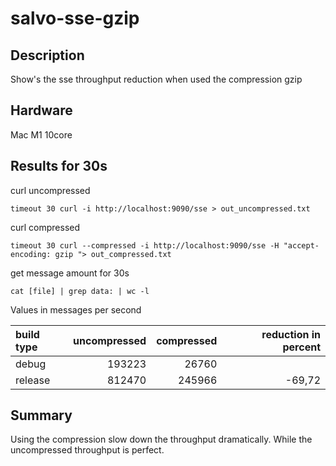 # salvo-sse-gzip
## Description
Show's the sse throughput reduction when used the compression gzip

## Hardware
Mac M1 10core

## Results for 30s

curl uncompressed
```shell
timeout 30 curl -i http://localhost:9090/sse > out_uncompressed.txt
```
curl compressed
```shell
timeout 30 curl --compressed -i http://localhost:9090/sse -H "accept-encoding: gzip "> out_compressed.txt
```

get message amount for 30s
```shell
cat [file] | grep data: | wc -l
```

Values in messages per second 

| build type | uncompressed | compressed | reduction in percent |
|:-----------|-------------:|-----------:|---------------------:|
| debug      |       193223 |      26760 |                      |
| release    |       812470 |     245966 |               -69,72 |


## Summary
Using the compression slow down the throughput dramatically. While the
uncompressed throughput is perfect.

